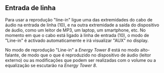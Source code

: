 ## Entrada de linha

Para usar a reprodução "line-in" ligue uma das extremidades do cabo de áudio na entrada de linha (10), e na outra extremidade a saída do dispositivo de áudio, como um leitor de MP3, um laptop, um smartphone, etc. No momento em que o cabo está ligado à linha de entrada (10), o modo de "Line-in" é activado automaticamente e irá visualizar "AUX" no display. 

No modo de reprodução "Line-in" a *Energy Tower 8* está no modo alto-falante, de modo que o que é reproduzido no dispositivo de áudio (leitor externo) ou as modificações que podem ser realizadas com o volume ou a equalização se escutarão na *Energy Tower 8*.
